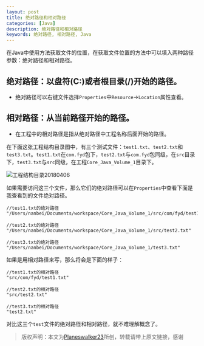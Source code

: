 ```yaml
---
layout: post
title: 绝对路径和相对路径
categories: [Java]
description: 绝对路径和相对路径
keywords: 绝对路径, 相对路径, Java
---
```


在Java中使用方法获取文件的位置，在获取文件位置的方法中可以填入两种路径参数：绝对路径和相对路径。

绝对路径：以盘符(C:)或者根目录(/)开始的路径。
-------------------------

 - 绝对路径可以右键文件选择`Properties`中`Resource`->`Location`属性查看。

相对路径：从当前路径开始的路径。
-------------------------------

 - 在工程中的相对路径是指从绝对路径中工程名称后面开始的路径。


在下面这张工程结构目录图中，有三个测试文件：`test1.txt`、`test2.txt`和`test3.txt`。`test1.txt`在`com.fyd`包下，`test2.txt`与`com.fyd`包同级，在`src`目录下，`test3.txt`与`src`同级，在工程`Core_Java_Volume_1`目录下。

![工程结构目录20180406](https://planeswalker23.github.io/images/posts/2018040600.png)

如果需要访问这三个文件，那么它们的绝对路径可以在`Properties`中查看下面是我查看到的文件绝对路径。

```
//test1.txt的绝对路径
"/Users/nanbei/Documents/workspace/Core_Java_Volume_1/src/com/fyd/test1.txt"

//test2.txt的绝对路径
"/Users/nanbei/Documents/workspace/Core_Java_Volume_1/src/test2.txt"

//test3.txt的绝对路径
"/Users/nanbei/Documents/workspace/Core_Java_Volume_1/test3.txt"
```

如果是用相对路径来写，那么将会是下面的样子：

```
//test1.txt的相对路径
"src/com/fyd/test1.txt"

//test2.txt的相对路径
"src/test2.txt"

//test3.txt的相对路径
"test2.txt"
```

对比这三个`test`文件的绝对路径和相对路径，就不难理解概念了。

> 版权声明：本文为[Planeswalker23](https://github.com/Planeswalker23)所创，转载请带上原文链接，感谢